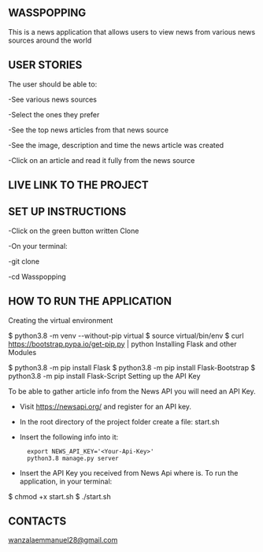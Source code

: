 ## WASSPOPPING

This is a news application that allows users to view news from various news sources around the world

## USER STORIES

The user should be able to:

-See various news sources

-Select the ones they prefer

-See the top news articles from that news source

-See the image, description and time the news article was created

-Click on an article and read it fully from the news source

## LIVE LINK TO THE PROJECT



## SET UP INSTRUCTIONS

-Click on the green button written Clone

-On your terminal:

-git clone ` `

-cd Wasspopping



## HOW  TO RUN THE APPLICATION

Creating the virtual environment

  $ python3.8 -m venv --without-pip virtual
  $ source virtual/bin/env
  $ curl https://bootstrap.pypa.io/get-pip.py | python 
Installing Flask and other Modules

  $ python3.8 -m pip install Flask
  $ python3.8 -m pip install Flask-Bootstrap
  $ python3.8 -m pip install Flask-Script
Setting up the API Key

  To be able to gather article info from the News API you will need an API Key.
  
  * Visit https://newsapi.org/ and register for an API key.
  * In the root directory of the project folder create a file: start.sh
  * Insert the following info into it: 
  
          export NEWS_API_KEY='<Your-Api-Key>'
          python3.8 manage.py server
          
  * Insert the API Key you received from News Api where <Your-Api-Key> is.
To run the application, in your terminal:

  $ chmod +x start.sh
  $ ./start.sh




## CONTACTS

wanzalaemmanuel28@gmail.com
